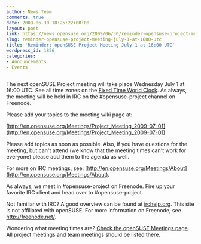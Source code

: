 ```yaml
---
author: News Team
comments: true
date: 2009-06-30 18:25:22+00:00
layout: post
link: https://news.opensuse.org/2009/06/30/reminder-opensuse-project-meeting-july-1-at-1600-utc/
slug: reminder-opensuse-project-meeting-july-1-at-1600-utc
title: 'Reminder: openSUSE Project Meeting July 1 at 16:00 UTC'
wordpress_id: 1856
categories:
- Announcements
- Events
---
```


The next openSUSE Project meeting will take place Wednesday July 1 at 16:00 UTC. See all time zones on the [Fixed Time World Clock](http://is.gd/1jldZ). As always, the meeting will be held in IRC on the #opensuse-project channel on Freenode.

Please add your topics to the meeting wiki page at:

[http://en.opensuse.org/Meetings/Project_Meeting_2009-07-01](http://en.opensuse.org/Meetings/Project_Meeting_2009-07-01)

Please add topics as soon as possible. Also, if you have questions for the meeting, but can't attend (we know that the meeting times can't work for everyone) please add them to the agenda as well.

For more on IRC meetings, see: [http://en.opensuse.org/Meetings/About](http://en.opensuse.org/Meetings/About).

As always, we meet in #opensuse-project on Freenode. Fire up your favorite IRC client and head over to #opensuse-project.

Not familiar with IRC? A good overview can be found at [irchelp.org](http://www.irchelp.org/). This site is not affiliated with openSUSE. For more information on Freenode, see http://freenode.net/.

Wondering what meeting times are? [Check the openSUSE Meetings page](http://en.opensuse.org/Meetings). All project meetings and team meetings should be listed there.
